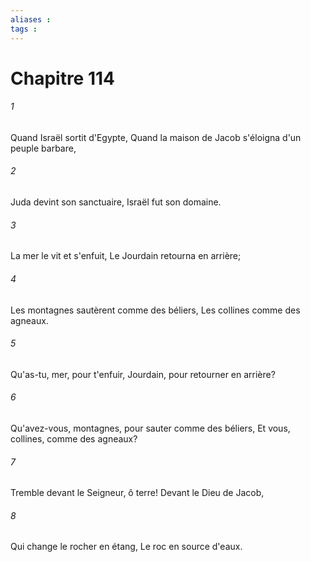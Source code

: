 ```yaml
---
aliases : 
tags : 
---
```


# Chapitre 114

###### 1
Quand Israël sortit d'Egypte, Quand la maison de Jacob s'éloigna d'un peuple barbare,
###### 2
Juda devint son sanctuaire, Israël fut son domaine.
###### 3
La mer le vit et s'enfuit, Le Jourdain retourna en arrière;
###### 4
Les montagnes sautèrent comme des béliers, Les collines comme des agneaux.
###### 5
Qu'as-tu, mer, pour t'enfuir, Jourdain, pour retourner en arrière?
###### 6
Qu'avez-vous, montagnes, pour sauter comme des béliers, Et vous, collines, comme des agneaux?
###### 7
Tremble devant le Seigneur, ô terre! Devant le Dieu de Jacob,
###### 8
Qui change le rocher en étang, Le roc en source d'eaux.
